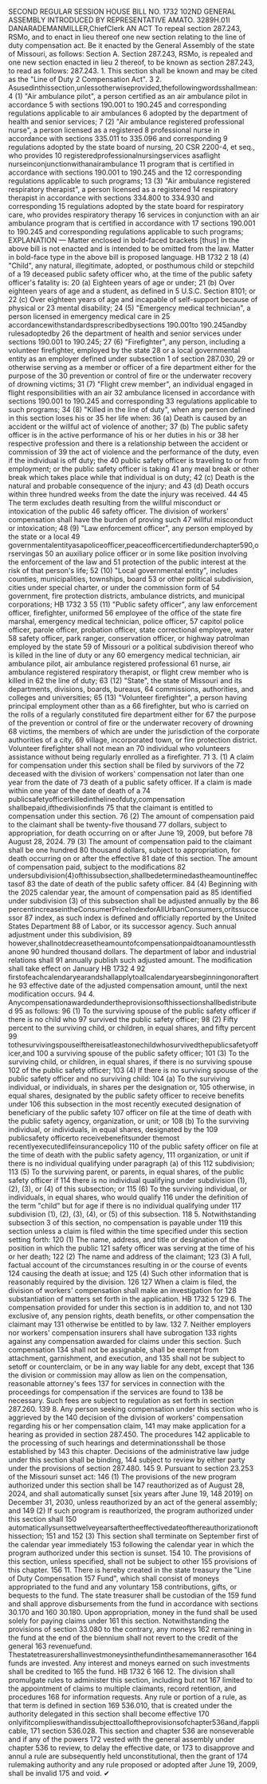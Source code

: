 SECOND REGULAR SESSION
HOUSE BILL NO. 1732
102ND GENERAL ASSEMBLY
INTRODUCED BY REPRESENTATIVE AMATO.
3289H.01I DANARADEMANMILLER,ChiefClerk
AN ACT
To repeal section 287.243, RSMo, and to enact in lieu thereof one new section relating to the
line of duty compensation act.
Be it enacted by the General Assembly of the state of Missouri, as follows:
Section A. Section 287.243, RSMo, is repealed and one new section enacted in lieu
2 thereof, to be known as section 287.243, to read as follows:
287.243. 1. This section shall be known and may be cited as the "Line of Duty
2 Compensation Act".
3 2. Asusedinthissection,unlessotherwiseprovided,thefollowingwordsshallmean:
4 (1) "Air ambulance pilot", a person certified as an air ambulance pilot in accordance
5 with sections 190.001 to 190.245 and corresponding regulations applicable to air ambulances
6 adopted by the department of health and senior services;
7 (2) "Air ambulance registered professional nurse", a person licensed as a registered
8 professional nurse in accordance with sections 335.011 to 335.096 and corresponding
9 regulations adopted by the state board of nursing, 20 CSR 2200-4, et seq., who provides
10 registeredprofessionalnursingservices asaflight nurseinconjunctionwithanairambulance
11 program that is certified in accordance with sections 190.001 to 190.245 and the
12 corresponding regulations applicable to such programs;
13 (3) "Air ambulance registered respiratory therapist", a person licensed as a registered
14 respiratory therapist in accordance with sections 334.800 to 334.930 and corresponding
15 regulations adopted by the state board for respiratory care, who provides respiratory therapy
16 services in conjunction with an air ambulance program that is certified in accordance with
17 sections 190.001 to 190.245 and corresponding regulations applicable to such programs;
EXPLANATION — Matter enclosed in bold-faced brackets [thus] in the above bill is not enacted and is
intended to be omitted from the law. Matter in bold-face type in the above bill is proposed language.
HB 1732 2
18 (4) "Child", any natural, illegitimate, adopted, or posthumous child or stepchild of a
19 deceased public safety officer who, at the time of the public safety officer's fatality is:
20 (a) Eighteen years of age or under;
21 (b) Over eighteen years of age and a student, as defined in 5 U.S.C. Section 8101; or
22 (c) Over eighteen years of age and incapable of self-support because of physical or
23 mental disability;
24 (5) "Emergency medical technician", a person licensed in emergency medical care in
25 accordancewithstandardsprescribedbysections 190.001to 190.245andby rulesadoptedby
26 the department of health and senior services under sections 190.001 to 190.245;
27 (6) "Firefighter", any person, including a volunteer firefighter, employed by the state
28 or a local governmental entity as an employer defined under subsection 1 of section 287.030,
29 or otherwise serving as a member or officer of a fire department either for the purpose of the
30 prevention or control of fire or the underwater recovery of drowning victims;
31 (7) "Flight crew member", an individual engaged in flight responsibilities with an air
32 ambulance licensed in accordance with sections 190.001 to 190.245 and corresponding
33 regulations applicable to such programs;
34 (8) "Killed in the line of duty", when any person defined in this section loses his or
35 her life when:
36 (a) Death is caused by an accident or the willful act of violence of another;
37 (b) The public safety officer is in the active performance of his or her duties in his or
38 her respective profession and there is a relationship between the accident or commission of
39 the act of violence and the performance of the duty, even if the individual is off duty; the
40 public safety officer is traveling to or from employment; or the public safety officer is taking
41 any meal break or other break which takes place while that individual is on duty;
42 (c) Death is the natural and probable consequence of the injury; and
43 (d) Death occurs within three hundred weeks from the date the injury was received.
44
45 The term excludes death resulting from the willful misconduct or intoxication of the public
46 safety officer. The division of workers' compensation shall have the burden of proving such
47 willful misconduct or intoxication;
48 (9) "Law enforcement officer", any person employed by the state or a local
49 governmentalentityasapoliceofficer,peaceofficercertifiedunderchapter590,orservingas
50 an auxiliary police officer or in some like position involving the enforcement of the law and
51 protection of the public interest at the risk of that person's life;
52 (10) "Local governmental entity", includes counties, municipalities, townships, board
53 or other political subdivision, cities under special charter, or under the commission form of
54 government, fire protection districts, ambulance districts, and municipal corporations;
HB 1732 3
55 (11) "Public safety officer", any law enforcement officer, firefighter, uniformed
56 employee of the office of the state fire marshal, emergency medical technician, police officer,
57 capitol police officer, parole officer, probation officer, state correctional employee, water
58 safety officer, park ranger, conservation officer, or highway patrolman employed by the state
59 of Missouri or a political subdivision thereof who is killed in the line of duty or any
60 emergency medical technician, air ambulance pilot, air ambulance registered professional
61 nurse, air ambulance registered respiratory therapist, or flight crew member who is killed in
62 the line of duty;
63 (12) "State", the state of Missouri and its departments, divisions, boards, bureaus,
64 commissions, authorities, and colleges and universities;
65 (13) "Volunteer firefighter", a person having principal employment other than as a
66 firefighter, but who is carried on the rolls of a regularly constituted fire department either for
67 the purpose of the prevention or control of fire or the underwater recovery of drowning
68 victims, the members of which are under the jurisdiction of the corporate authorities of a city,
69 village, incorporated town, or fire protection district. Volunteer firefighter shall not mean an
70 individual who volunteers assistance without being regularly enrolled as a firefighter.
71 3. (1) A claim for compensation under this section shall be filed by survivors of the
72 deceased with the division of workers' compensation not later than one year from the date of
73 death of a public safety officer. If a claim is made within one year of the date of death of a
74 publicsafetyofficerkilledinthelineofduty,compensation shallbepaid,ifthedivisionfinds
75 that the claimant is entitled to compensation under this section.
76 (2) The amount of compensation paid to the claimant shall be twenty-five thousand
77 dollars, subject to appropriation, for death occurring on or after June 19, 2009, but before
78 August 28, 2024.
79 (3) The amount of compensation paid to the claimant shall be one hundred
80 thousand dollars, subject to appropriation, for death occurring on or after the effective
81 date of this section. The amount of compensation paid, subject to the modifications
82 undersubdivision(4)ofthissubsection,shallbedeterminedastheamountineffectasof
83 the date of death of the public safety officer.
84 (4) Beginning with the 2025 calendar year, the amount of compensation paid as
85 identified under subdivision (3) of this subsection shall be adjusted annually by the
86 percentincreaseintheConsumerPriceIndexforAllUrbanConsumers,oritssuccessor
87 index, as such index is defined and officially reported by the United States Department
88 of Labor, or its successor agency. Such annual adjustment under this subdivision,
89 however,shallnotdecreasetheamountofcompensationpaidtoanamountlessthanone
90 hundred thousand dollars. The department of labor and industrial relations shall
91 annually publish such adjusted amount. The modification shall take effect on January
HB 1732 4
92 firstofeachcalendaryearandshallapplytoallcalendaryearsbeginningonorafterthe
93 effective date of the adjusted compensation amount, until the next modification occurs.
94 4. Anycompensationawardedundertheprovisionsofthissectionshallbedistributed
95 as follows:
96 (1) To the surviving spouse of the public safety officer if there is no child who
97 survived the public safety officer;
98 (2) Fifty percent to the surviving child, or children, in equal shares, and fifty percent
99 tothesurvivingspouseifthereisatleastonechildwhosurvivedthepublicsafetyofficer,and
100 a surviving spouse of the public safety officer;
101 (3) To the surviving child, or children, in equal shares, if there is no surviving spouse
102 of the public safety officer;
103 (4) If there is no surviving spouse of the public safety officer and no surviving child:
104 (a) To the surviving individual, or individuals, in shares per the designation or,
105 otherwise, in equal shares, designated by the public safety officer to receive benefits under
106 this subsection in the most recently executed designation of beneficiary of the public safety
107 officer on file at the time of death with the public safety agency, organization, or unit; or
108 (b) To the surviving individual, or individuals, in equal shares, designated by the
109 publicsafety officerto receivebenefitsunder themost recentlyexecutedlifeinsurancepolicy
110 of the public safety officer on file at the time of death with the public safety agency,
111 organization, or unit if there is no individual qualifying under paragraph (a) of this
112 subdivision;
113 (5) To the surviving parent, or parents, in equal shares, of the public safety officer if
114 there is no individual qualifying under subdivision (1), (2), (3), or (4) of this subsection; or
115 (6) To the surviving individual, or individuals, in equal shares, who would qualify
116 under the definition of the term "child" but for age if there is no individual qualifying under
117 subdivision (1), (2), (3), (4), or (5) of this subsection.
118 5. Notwithstanding subsection 3 of this section, no compensation is payable under
119 this section unless a claim is filed within the time specified under this section setting forth:
120 (1) The name, address, and title or designation of the position in which the public
121 safety officer was serving at the time of his or her death;
122 (2) The name and address of the claimant;
123 (3) A full, factual account of the circumstances resulting in or the course of events
124 causing the death at issue; and
125 (4) Such other information that is reasonably required by the division.
126
127 When a claim is filed, the division of workers' compensation shall make an investigation for
128 substantiation of matters set forth in the application.
HB 1732 5
129 6. The compensation provided for under this section is in addition to, and not
130 exclusive of, any pension rights, death benefits, or other compensation the claimant may
131 otherwise be entitled to by law.
132 7. Neither employers nor workers' compensation insurers shall have subrogation
133 rights against any compensation awarded for claims under this section. Such compensation
134 shall not be assignable, shall be exempt from attachment, garnishment, and execution, and
135 shall not be subject to setoff or counterclaim, or be in any way liable for any debt, except that
136 the division or commission may allow as lien on the compensation, reasonable attorney's fees
137 for services in connection with the proceedings for compensation if the services are found to
138 be necessary. Such fees are subject to regulation as set forth in section 287.260.
139 8. Any person seeking compensation under this section who is aggrieved by the
140 decision of the division of workers' compensation regarding his or her compensation claim,
141 may make application for a hearing as provided in section 287.450. The procedures
142 applicable to the processing of such hearings and determinationsshall be those established by
143 this chapter. Decisions of the administrative law judge under this section shall be binding,
144 subject to review by either party under the provisions of section 287.480.
145 9. Pursuant to section 23.253 of the Missouri sunset act:
146 (1) The provisions of the new program authorized under this section shall be
147 reauthorized as of August 28, 2024, and shall automatically sunset [six years after June 19,
148 2019] on December 31, 2030, unless reauthorized by an act of the general assembly; and
149 (2) If such program is reauthorized, the program authorized under this section shall
150 automaticallysunsettwelveyearsaftertheeffectivedateofthereauthorizationofthissection;
151 and
152 (3) This section shall terminate on September first of the calendar year immediately
153 following the calendar year in which the program authorized under this section is sunset.
154 10. The provisions of this section, unless specified, shall not be subject to other
155 provisions of this chapter.
156 11. There is hereby created in the state treasury the "Line of Duty Compensation
157 Fund", which shall consist of moneys appropriated to the fund and any voluntary
158 contributions, gifts, or bequests to the fund. The state treasurer shall be custodian of the
159 fund and shall approve disbursements from the fund in accordance with sections 30.170 and
160 30.180. Upon appropriation, money in the fund shall be used solely for paying claims under
161 this section. Notwithstanding the provisions of section 33.080 to the contrary, any moneys
162 remaining in the fund at the end of the biennium shall not revert to the credit of the general
163 revenuefund. Thestatetreasurershallinvestmoneysinthefundinthesamemannerasother
164 funds are invested. Any interest and moneys earned on such investments shall be credited to
165 the fund.
HB 1732 6
166 12. The division shall promulgate rules to administer this section, including but not
167 limited to the appointment of claims to multiple claimants, record retention, and procedures
168 for information requests. Any rule or portion of a rule, as that term is defined in section
169 536.010, that is created under the authority delegated in this section shall become effective
170 onlyifitcomplieswithandissubjecttoalloftheprovisionsofchapter536and,ifapplicable,
171 section 536.028. This section and chapter 536 are nonseverable and if any of the powers
172 vested with the general assembly under chapter 536 to review, to delay the effective date, or
173 to disapprove and annul a rule are subsequently held unconstitutional, then the grant of
174 rulemaking authority and any rule proposed or adopted after June 19, 2009, shall be invalid
175 and void.
✔